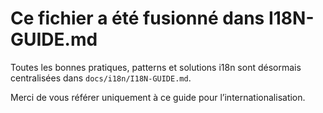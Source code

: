 # Ce fichier a été fusionné dans I18N-GUIDE.md

Toutes les bonnes pratiques, patterns et solutions i18n sont désormais centralisées dans `docs/i18n/I18N-GUIDE.md`.

Merci de vous référer uniquement à ce guide pour l’internationalisation.

